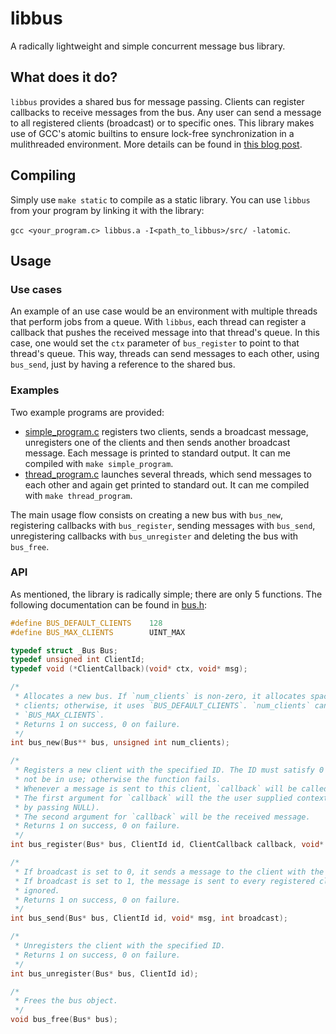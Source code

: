 # libbus #
A radically lightweight and simple concurrent message bus library.

## What does it do? ##
`libbus` provides a shared bus for message passing. Clients can register callbacks to receive messages from the bus. Any user can send a message to all registered clients (broadcast) or to specific ones. This library makes use of GCC's atomic builtins to ensure lock-free synchronization in a mulithreaded environment. More details can be found in [this blog post](https://scavengersecurity.com/posts/libbus/).

## Compiling ##
Simply use `make static` to compile as a static library. You can use `libbus` from your program by linking it with the library:

`gcc <your_program.c> libbus.a -I<path_to_libbus>/src/ -latomic`.

## Usage ##

### Use cases ###
An example of an use case would be an environment with multiple threads that perform jobs from a queue. With `libbus`, each thread can register a callback that pushes the received message into that thread's queue. In this case, one would set the `ctx` parameter of `bus_register` to point to that thread's queue. This way, threads can send messages to each other, using `bus_send`, just by having a reference to the shared bus.

### Examples ###
Two example programs are provided:
* [simple_program.c](examples/simple_program.c) registers two clients, sends a broadcast message, unregisters one of the clients and then sends another broadcast message. Each message is printed to standard output. It can me compiled with `make simple_program`.
* [thread_program.c](examples/thread_program.c) launches several threads, which send messages to each other and again get printed to standard out. It can me compiled with `make thread_program`.

The main usage flow consists on creating a new bus with `bus_new`, registering callbacks with `bus_register`, sending messages with `bus_send`, unregistering callbacks with `bus_unregister` and deleting the bus with `bus_free`.

### API ###
As mentioned, the library is radically simple; there are only 5 functions. The following documentation can be found in [bus.h](src/bus.h):

```C
#define BUS_DEFAULT_CLIENTS    128
#define BUS_MAX_CLIENTS        UINT_MAX

typedef struct _Bus Bus;
typedef unsigned int ClientId;
typedef void (*ClientCallback)(void* ctx, void* msg);

/*
 * Allocates a new bus. If `num_clients` is non-zero, it allocates space for said number of
 * clients; otherwise, it uses `BUS_DEFAULT_CLIENTS`. `num_clients` cannot be greater than
 * `BUS_MAX_CLIENTS`.
 * Returns 1 on success, 0 on failure.
 */
int bus_new(Bus** bus, unsigned int num_clients);

/* 
 * Registers a new client with the specified ID. The ID must satisfy 0 <= ID < `num_clients` and
 * not be in use; otherwise the function fails.
 * Whenever a message is sent to this client, `callback` will be called.
 * The first argument for `callback` will the the user supplied context, `ctx` (can be ommitted
 * by passing NULL).
 * The second argument for `callback` will be the received message.
 * Returns 1 on success, 0 on failure.
 */
int bus_register(Bus* bus, ClientId id, ClientCallback callback, void* ctx);

/*
 * If broadcast is set to 0, it sends a message to the client with the specified ID.
 * If broadcast is set to 1, the message is sent to every registered client, and the supplied ID is
 * ignored.
 * Returns 1 on success, 0 on failure.
 */
int bus_send(Bus* bus, ClientId id, void* msg, int broadcast);

/*
 * Unregisters the client with the specified ID.
 * Returns 1 on success, 0 on failure.
 */
int bus_unregister(Bus* bus, ClientId id);

/*
 * Frees the bus object.
 */
void bus_free(Bus* bus);
```
